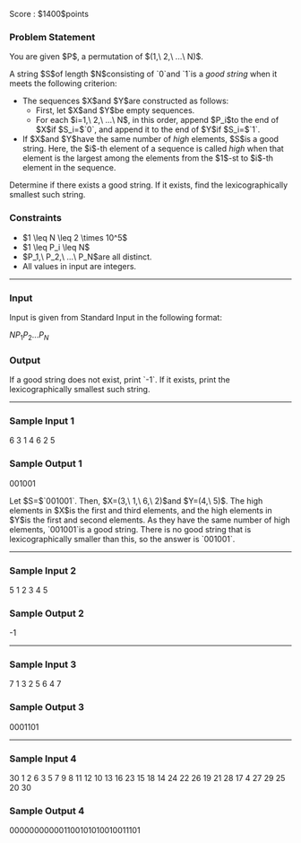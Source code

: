 
<div>

<span>

<span>

<p>
Score : $1400$points
</p>

<div>

<section>

### **Problem Statement**

<p>
You are given $P$, a permutation of $(1,\ 2,\ ...\ N)$.
</p>

<p>
A string $S$of length $N$consisting of `0`and `1`is a 
<em>
good string
</em>
when it meets the following criterion:
</p>

<ul>

<li>
The sequences $X$and $Y$are constructed as follows:
<ul>

<li>
First, let $X$and $Y$be empty sequences.
</li>

<li>
For each $i=1,\ 2,\ ...\ N$, in this order, append $P_i$to the end of $X$if $S_i=$`0`, and append it to the end of $Y$if $S_i=$`1`.
</li>

</ul>

</li>

<li>
If $X$and $Y$have the same number of 
<em>
high
</em>
elements, $S$is a good string.
Here, the $i$-th element of a sequence is called 
<em>
high
</em>
when that element is the largest among the elements from the $1$-st to $i$-th element in the sequence.
</li>

</ul>

<p>
Determine if there exists a good string. If it exists, find the lexicographically smallest such string.
</p>

</section>

</div>

<div>

<section>

### **Constraints**

<ul>

<li>
$1 \leq N \leq 2 \times 10^5$
</li>

<li>
$1 \leq P_i \leq N$
</li>

<li>
$P_1,\ P_2,\ ...\ P_N$are all distinct.
</li>

<li>
All values in input are integers.
</li>

</ul>

</section>

</div>

---

<div>

<div>

<section>

### **Input**

<p>
Input is given from Standard Input in the following format:
</p>

<div>

$N$$P_1$$P_2$$...$$P_N$
</div>

</section>

</div>

<div>

<section>

### **Output**

<p>
If a good string does not exist, print `-1`.
If it exists, print the lexicographically smallest such string.
</p>

</section>

</div>

</div>

---

<div>

<section>

### **Sample Input 1**

<div>

6
3 1 4 6 2 5

</div>

</section>

</div>

<div>

<section>

### **Sample Output 1**

<div>

001001

</div>

<p>
Let $S=$`001001`. Then, $X=(3,\ 1,\ 6,\ 2)$and $Y=(4,\ 5)$.
The high elements in $X$is the first and third elements, and the high elements in $Y$is the first and second elements.
As they have the same number of high elements, `001001`is a good string.
There is no good string that is lexicographically smaller than this, so the answer is `001001`.
</p>

</section>

</div>

---

<div>

<section>

### **Sample Input 2**

<div>

5
1 2 3 4 5

</div>

</section>

</div>

<div>

<section>

### **Sample Output 2**

<div>

-1

</div>

</section>

</div>

---

<div>

<section>

### **Sample Input 3**

<div>

7
1 3 2 5 6 4 7

</div>

</section>

</div>

<div>

<section>

### **Sample Output 3**

<div>

0001101

</div>

</section>

</div>

---

<div>

<section>

### **Sample Input 4**

<div>

30
1 2 6 3 5 7 9 8 11 12 10 13 16 23 15 18 14 24 22 26 19 21 28 17 4 27 29 25 20 30

</div>

</section>

</div>

<div>

<section>

### **Sample Output 4**

<div>

000000000001100101010010011101

</div>

</section>

</div>

</span>

</span>

</div>
